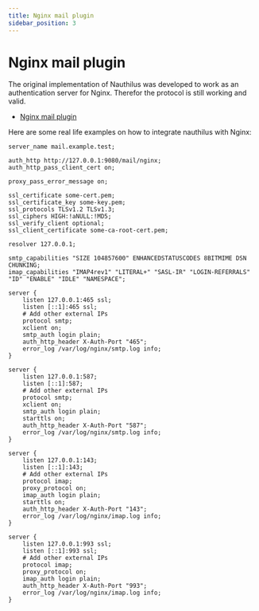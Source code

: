 ```yaml
---
title: Nginx mail plugin
sidebar_position: 3
---
```

# Nginx mail plugin

The original implementation of Nauthilus was developed to work as an authentication server for Nginx. Therefor the
protocol is still working and valid.

<!-- TOC -->
* [Nginx mail plugin](#nginx-mail-plugin)
<!-- TOC -->

Here are some real life examples on how to integrate nauthilus with Nginx:

```nginx
server_name mail.example.test;

auth_http http://127.0.0.1:9080/mail/nginx;
auth_http_pass_client_cert on;

proxy_pass_error_message on;

ssl_certificate some-cert.pem;
ssl_certificate_key some-key.pem;
ssl_protocols TLSv1.2 TLSv1.3;
ssl_ciphers HIGH:!aNULL:!MD5;
ssl_verify_client optional;
ssl_client_certificate some-ca-root-cert.pem;

resolver 127.0.0.1;

smtp_capabilities "SIZE 104857600" ENHANCEDSTATUSCODES 8BITMIME DSN CHUNKING;
imap_capabilities "IMAP4rev1" "LITERAL+" "SASL-IR" "LOGIN-REFERRALS" "ID" "ENABLE" "IDLE" "NAMESPACE";

server {
    listen 127.0.0.1:465 ssl;
    listen [::1]:465 ssl;
    # Add other external IPs
    protocol smtp;
    xclient on;
    smtp_auth login plain;
    auth_http_header X-Auth-Port "465";
    error_log /var/log/nginx/smtp.log info;
}

server {
    listen 127.0.0.1:587;
    listen [::1]:587;
    # Add other external IPs
    protocol smtp;
    xclient on;
    smtp_auth login plain;
    starttls on;
    auth_http_header X-Auth-Port "587";
    error_log /var/log/nginx/smtp.log info;
}

server {
    listen 127.0.0.1:143;
    listen [::1]:143;
    # Add other external IPs
    protocol imap;
    proxy_protocol on;
    imap_auth login plain;
    starttls on;
    auth_http_header X-Auth-Port "143";
    error_log /var/log/nginx/imap.log info;
}

server {
    listen 127.0.0.1:993 ssl;
    listen [::1]:993 ssl;
    # Add other external IPs
    protocol imap;
    proxy_protocol on;
    imap_auth login plain;
    auth_http_header X-Auth-Port "993";
    error_log /var/log/nginx/imap.log info;
}
```

